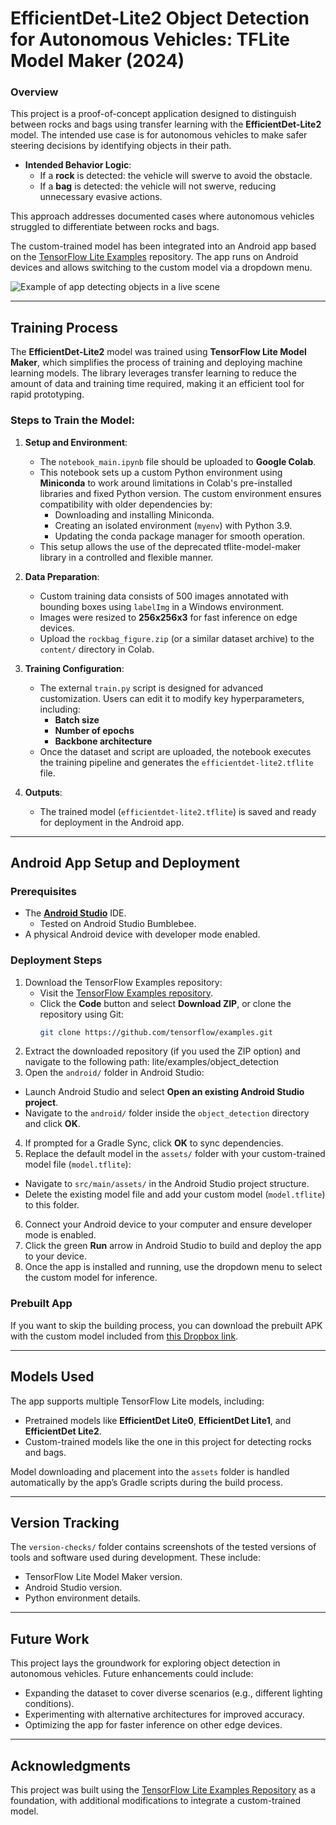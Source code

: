 # EfficientDet-Lite2 Object Detection for Autonomous Vehicles: TFLite Model Maker (2024)

### Overview

This project is a proof-of-concept application designed to distinguish between rocks and bags using transfer learning with the **EfficientDet-Lite2** model. The intended use case is for autonomous vehicles to make safer steering decisions by identifying objects in their path.  

- **Intended Behavior Logic**:
  - If a **rock** is detected: the vehicle will swerve to avoid the obstacle.
  - If a **bag** is detected: the vehicle will not swerve, reducing unnecessary evasive actions.  

This approach addresses documented cases where autonomous vehicles struggled to differentiate between rocks and bags.

The custom-trained model has been integrated into an Android app based on the [TensorFlow Lite Examples](https://github.com/tensorflow/examples/tree/master/lite/examples/object_detection/android) repository. The app runs on Android devices and allows switching to the custom model via a dropdown menu.

![Example of app detecting objects in a live scene](media/rockbag-tflite-android.gif)

---

## Training Process

The **EfficientDet-Lite2** model was trained using **TensorFlow Lite Model Maker**, which simplifies the process of training and deploying machine learning models. The library leverages transfer learning to reduce the amount of data and training time required, making it an efficient tool for rapid prototyping.

### Steps to Train the Model:
1. **Setup and Environment**:
   - The `notebook_main.ipynb` file should be uploaded to **Google Colab**.
   - This notebook sets up a custom Python environment using **Miniconda** to work around limitations in Colab's pre-installed libraries and fixed Python version. The custom environment ensures compatibility with older dependencies by:
     - Downloading and installing Miniconda.
     - Creating an isolated environment (`myenv`) with Python 3.9.
     - Updating the conda package manager for smooth operation.
   - This setup allows the use of the deprecated tflite-model-maker library in a controlled and flexible manner.

2. **Data Preparation**:
   - Custom training data consists of 500 images annotated with bounding boxes using `labelImg` in a Windows environment.
   - Images were resized to **256x256x3** for fast inference on edge devices.
   - Upload the `rockbag_figure.zip` (or a similar dataset archive) to the `content/` directory in Colab.

3. **Training Configuration**:
   - The external `train.py` script is designed for advanced customization. Users can edit it to modify key hyperparameters, including:
     - **Batch size**
     - **Number of epochs**
     - **Backbone architecture**
   - Once the dataset and script are uploaded, the notebook executes the training pipeline and generates the `efficientdet-lite2.tflite` file.

4. **Outputs**:
   - The trained model (`efficientdet-lite2.tflite`) is saved and ready for deployment in the Android app.

---

## Android App Setup and Deployment

### Prerequisites

*   The **[Android Studio](https://developer.android.com/studio/index.html)** IDE.
    - Tested on Android Studio Bumblebee.
*   A physical Android device with developer mode enabled.

### Deployment Steps

1. Download the TensorFlow Examples repository:
    - Visit the [TensorFlow Examples repository](https://github.com/tensorflow/examples/tree/master).
    - Click the **Code** button and select **Download ZIP**, or clone the repository using Git:
      ```bash
      git clone https://github.com/tensorflow/examples.git
      ```
2. Extract the downloaded repository (if you used the ZIP option) and navigate to the following path: lite/examples/object_detection
3. Open the `android/` folder in Android Studio:
 - Launch Android Studio and select **Open an existing Android Studio project**.
 - Navigate to the `android/` folder inside the `object_detection` directory and click **OK**.
4. If prompted for a Gradle Sync, click **OK** to sync dependencies.
5. Replace the default model in the `assets/` folder with your custom-trained model file (`model.tflite`):
 - Navigate to `src/main/assets/` in the Android Studio project structure.
 - Delete the existing model file and add your custom model (`model.tflite`) to this folder.
6. Connect your Android device to your computer and ensure developer mode is enabled.
7. Click the green **Run** arrow in Android Studio to build and deploy the app to your device.
8. Once the app is installed and running, use the dropdown menu to select the custom model for inference.

### Prebuilt App

If you want to skip the building process, you can download the prebuilt APK with the custom model included from [this Dropbox link](https://www.dropbox.com/scl/fi/dfqe9bbnwysucstnby31k/tflite-example-app.zip?rlkey=briqeuq2i99zk058nv32hpofq&st=5xv6wsex&dl=0).



---

## Models Used

The app supports multiple TensorFlow Lite models, including:
- Pretrained models like **EfficientDet Lite0**, **EfficientDet Lite1**, and **EfficientDet Lite2**.
- Custom-trained models like the one in this project for detecting rocks and bags.

Model downloading and placement into the `assets` folder is handled automatically by the app’s Gradle scripts during the build process.

---

## Version Tracking

The `version-checks/` folder contains screenshots of the tested versions of tools and software used during development. These include:
- TensorFlow Lite Model Maker version.
- Android Studio version.
- Python environment details.

---

## Future Work

This project lays the groundwork for exploring object detection in autonomous vehicles. Future enhancements could include:
- Expanding the dataset to cover diverse scenarios (e.g., different lighting conditions).
- Experimenting with alternative architectures for improved accuracy.
- Optimizing the app for faster inference on other edge devices.

---

## Acknowledgments

This project was built using the [TensorFlow Lite Examples Repository](https://github.com/tensorflow/examples) as a foundation, with additional modifications to integrate a custom-trained model.
